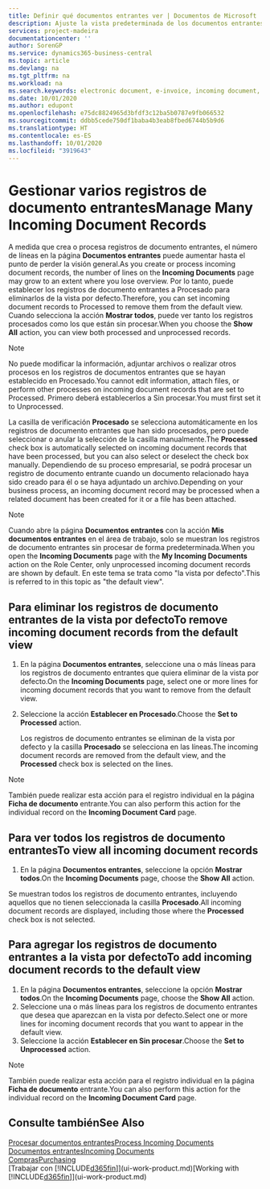```yaml
---
title: Definir qué documentos entrantes ver | Documentos de Microsoft
description: Ajuste la vista predeterminada de los documentos entrantes, como facturas electrónicas, para mejorar el resumen de registros procesados y sin procesar.
services: project-madeira
documentationcenter: ''
author: SorenGP
ms.service: dynamics365-business-central
ms.topic: article
ms.devlang: na
ms.tgt_pltfrm: na
ms.workload: na
ms.search.keywords: electronic document, e-invoice, incoming document, OCR, ecommerce, document exchange, import invoice
ms.date: 10/01/2020
ms.author: edupont
ms.openlocfilehash: e75dc8824965d3bfdf3c12ba5b0787e9fb066532
ms.sourcegitcommit: ddbb5cede750df1baba4b3eab8fbed6744b5b9d6
ms.translationtype: HT
ms.contentlocale: es-ES
ms.lasthandoff: 10/01/2020
ms.locfileid: "3919643"
---
```

# <a name="manage-many-incoming-document-records"></a><span data-ttu-id="3ac32-103">Gestionar varios registros de documento entrantes</span><span class="sxs-lookup"><span data-stu-id="3ac32-103">Manage Many Incoming Document Records</span></span>
<span data-ttu-id="3ac32-104">A medida que crea o procesa registros de documento entrantes, el número de líneas en la página **Documentos entrantes** puede aumentar hasta el punto de perder la visión general.</span><span class="sxs-lookup"><span data-stu-id="3ac32-104">As you create or process incoming document records, the number of lines on the **Incoming Documents** page may grow to an extent where you lose overview.</span></span> <span data-ttu-id="3ac32-105">Por lo tanto, puede establecer los registros de documento entrantes a Procesado para eliminarlos de la vista por defecto.</span><span class="sxs-lookup"><span data-stu-id="3ac32-105">Therefore, you can set incoming document records to Processed to remove them from the default view.</span></span> <span data-ttu-id="3ac32-106">Cuando selecciona la acción **Mostrar todos**, puede ver tanto los registros procesados como los que están sin procesar.</span><span class="sxs-lookup"><span data-stu-id="3ac32-106">When you choose the **Show All** action, you can view both processed and unprocessed records.</span></span>

> [!NOTE]  
>   <span data-ttu-id="3ac32-107">No puede modificar la información, adjuntar archivos o realizar otros procesos en los registros de documentos entrantes que se hayan establecido en Procesado.</span><span class="sxs-lookup"><span data-stu-id="3ac32-107">You cannot edit information, attach files, or perform other processes on incoming document records that are set to Processed.</span></span> <span data-ttu-id="3ac32-108">Primero deberá establecerlos a Sin procesar.</span><span class="sxs-lookup"><span data-stu-id="3ac32-108">You must first set it to Unprocessed.</span></span>

<span data-ttu-id="3ac32-109">La casilla de verificación **Procesado** se selecciona automáticamente en los registros de documento entrantes que han sido procesados, pero puede seleccionar o anular la selección de la casilla manualmente.</span><span class="sxs-lookup"><span data-stu-id="3ac32-109">The **Processed** check box is automatically selected on incoming document records that have been processed, but you can also select or deselect the check box manually.</span></span> <span data-ttu-id="3ac32-110">Dependiendo de su proceso empresarial, se podrá procesar un registro de documento entrante cuando un documento relacionado haya sido creado para él o se haya adjuntado un archivo.</span><span class="sxs-lookup"><span data-stu-id="3ac32-110">Depending on your business process, an incoming document record may be processed when a related document has been created for it or a file has been attached.</span></span>

> [!NOTE]  
>   <span data-ttu-id="3ac32-111">Cuando abre la página **Documentos entrantes** con la acción **Mis documentos entrantes** en el área de trabajo, solo se muestran los registros de documento entrantes sin procesar de forma predeterminada.</span><span class="sxs-lookup"><span data-stu-id="3ac32-111">When you open the **Incoming Documents** page with the **My Incoming Documents** action on the Role Center, only unprocessed incoming document records are shown by default.</span></span> <span data-ttu-id="3ac32-112">En este tema se trata como "la vista por defecto".</span><span class="sxs-lookup"><span data-stu-id="3ac32-112">This is referred to in this topic as "the default view".</span></span>

## <a name="to-remove-incoming-document-records-from-the-default-view"></a><span data-ttu-id="3ac32-113">Para eliminar los registros de documento entrantes de la vista por defecto</span><span class="sxs-lookup"><span data-stu-id="3ac32-113">To remove incoming document records from the default view</span></span>
1. <span data-ttu-id="3ac32-114">En la página **Documentos entrantes**, seleccione una o más líneas para los registros de documento entrantes que quiera eliminar de la vista por defecto.</span><span class="sxs-lookup"><span data-stu-id="3ac32-114">On the **Incoming Documents** page, select one or more lines for incoming document records that you want to remove from the default view.</span></span>
2. <span data-ttu-id="3ac32-115">Seleccione la acción **Establecer en Procesado**.</span><span class="sxs-lookup"><span data-stu-id="3ac32-115">Choose the **Set to Processed** action.</span></span>

    <span data-ttu-id="3ac32-116">Los registros de documento entrantes se eliminan de la vista por defecto y la casilla **Procesado** se selecciona en las líneas.</span><span class="sxs-lookup"><span data-stu-id="3ac32-116">The incoming document records are removed from the default view, and the **Processed** check box is selected on the lines.</span></span>

> [!NOTE]  
>   <span data-ttu-id="3ac32-117">También puede realizar esta acción para el registro individual en la página **Ficha de documento** entrante.</span><span class="sxs-lookup"><span data-stu-id="3ac32-117">You can also perform this action for the individual record on the **Incoming Document Card** page.</span></span>

## <a name="to-view-all-incoming-document-records"></a><span data-ttu-id="3ac32-118">Para ver todos los registros de documento entrantes</span><span class="sxs-lookup"><span data-stu-id="3ac32-118">To view all incoming document records</span></span>
1. <span data-ttu-id="3ac32-119">En la página **Documentos entrantes**, seleccione la opción **Mostrar todos**.</span><span class="sxs-lookup"><span data-stu-id="3ac32-119">On the **Incoming Documents** page, choose the **Show All** action.</span></span>

<span data-ttu-id="3ac32-120">Se muestran todos los registros de documento entrantes, incluyendo aquellos que no tienen seleccionada la casilla **Procesado**.</span><span class="sxs-lookup"><span data-stu-id="3ac32-120">All incoming document records are displayed, including those where the **Processed** check box is not selected.</span></span>

## <a name="to-add-incoming-document-records-to-the-default-view"></a><span data-ttu-id="3ac32-121">Para agregar los registros de documento entrantes a la vista por defecto</span><span class="sxs-lookup"><span data-stu-id="3ac32-121">To add incoming document records to the default view</span></span>
1. <span data-ttu-id="3ac32-122">En la página **Documentos entrantes**, seleccione la opción **Mostrar todos**.</span><span class="sxs-lookup"><span data-stu-id="3ac32-122">On the **Incoming Documents** page, choose the **Show All** action.</span></span>
2. <span data-ttu-id="3ac32-123">Seleccione una o más líneas para los registros de documento entrantes que desea que aparezcan en la vista por defecto.</span><span class="sxs-lookup"><span data-stu-id="3ac32-123">Select one or more lines for incoming document records that you want to appear in the default view.</span></span>
3. <span data-ttu-id="3ac32-124">Seleccione la acción **Establecer en Sin procesar**.</span><span class="sxs-lookup"><span data-stu-id="3ac32-124">Choose the **Set to Unprocessed** action.</span></span>  

> [!NOTE]  
>   <span data-ttu-id="3ac32-125">También puede realizar esta acción para el registro individual en la página **Ficha de documento** entrante.</span><span class="sxs-lookup"><span data-stu-id="3ac32-125">You can also perform this action for the individual record on the **Incoming Document Card** page.</span></span>

## <a name="see-also"></a><span data-ttu-id="3ac32-126">Consulte también</span><span class="sxs-lookup"><span data-stu-id="3ac32-126">See Also</span></span>
[<span data-ttu-id="3ac32-127">Procesar documentos entrantes</span><span class="sxs-lookup"><span data-stu-id="3ac32-127">Process Incoming Documents</span></span>](across-process-income-documents.md)  
[<span data-ttu-id="3ac32-128">Documentos entrantes</span><span class="sxs-lookup"><span data-stu-id="3ac32-128">Incoming Documents</span></span>](across-income-documents.md)  
[<span data-ttu-id="3ac32-129">Compras</span><span class="sxs-lookup"><span data-stu-id="3ac32-129">Purchasing</span></span>](purchasing-manage-purchasing.md)  
<span data-ttu-id="3ac32-130">[Trabajar con [!INCLUDE[d365fin](includes/d365fin_md.md)]](ui-work-product.md)</span><span class="sxs-lookup"><span data-stu-id="3ac32-130">[Working with [!INCLUDE[d365fin](includes/d365fin_md.md)]](ui-work-product.md)</span></span>
